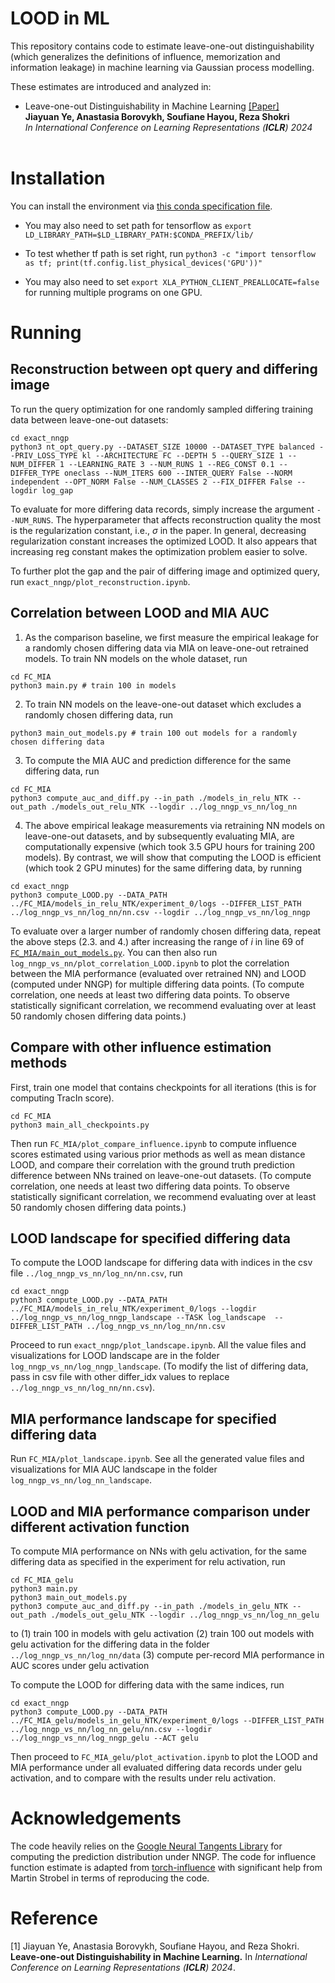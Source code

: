 # LOOD in ML

This repository contains code to estimate leave-one-out distinguishability (which generalizes the definitions of influence, memorization and information leakage) in machine learning via Gaussian process modelling. 

These estimates are introduced and analyzed in:


- Leave-one-out Distinguishability in Machine Learning [[Paper]](http://arxiv.org/abs/2309.17310)<br>
**Jiayuan Ye, Anastasia Borovykh, Soufiane Hayou, Reza Shokri** <br>
*In International Conference on Learning Representations (**ICLR**) 2024*<br><br>



# Installation


You can install the environment via [this conda specification file](./environment.yml).

- You may also need to set path for tensorflow as `export LD_LIBRARY_PATH=$LD_LIBRARY_PATH:$CONDA_PREFIX/lib/`

- To test whether tf path is set right, run `python3 -c "import tensorflow as tf; print(tf.config.list_physical_devices('GPU'))"`
- You may also need to set `export XLA_PYTHON_CLIENT_PREALLOCATE=false` for running multiple programs on one GPU.

# Running

## Reconstruction between opt query and differing image

To run the query optimization for one randomly sampled differing training data between leave-one-out datasets:
```
cd exact_nngp
python3 nt_opt_query.py --DATASET_SIZE 10000 --DATASET_TYPE balanced --PRIV_LOSS_TYPE kl --ARCHITECTURE FC --DEPTH 5 --QUERY_SIZE 1 --NUM_DIFFER 1 --LEARNING_RATE 3 --NUM_RUNS 1 --REG_CONST 0.1 --DIFFER_TYPE oneclass --NUM_ITERS 600 --INTER_QUERY False --NORM independent --OPT_NORM False --NUM_CLASSES 2 --FIX_DIFFER False --logdir log_gap
```
To evaluate for more differing data records, simply increase the argument `--NUM_RUNS`. The hyperparameter that affects reconstruction quality the most is the regularization constant, i.e., $\sigma$ in the paper. In general, decreasing regularization constant increases the optimized LOOD. It also appears that increasing reg constant makes the optimization problem easier to solve. 


To further plot the gap and the pair of differing image and optimized query, run `exact_nngp/plot_reconstruction.ipynb`.

## Correlation between LOOD and MIA AUC



1. As the comparison baseline, we first measure the empirical leakage for a randomly chosen differing data via MIA on leave-one-out retrained models. To train NN models on the whole dataset, run

```
cd FC_MIA
python3 main.py # train 100 in models
```

2. To train NN models on the leave-one-out dataset which excludes a randomly chosen differing data, run
```
python3 main_out_models.py # train 100 out models for a randomly chosen differing data
```

3. To compute the MIA AUC and prediction difference for the same differing data, run

```
cd FC_MIA
python3 compute_auc_and_diff.py --in_path ./models_in_relu_NTK --out_path ./models_out_relu_NTK --logdir ../log_nngp_vs_nn/log_nn
```

4. The above empirical leakage measurements via retraining NN models on leave-one-out datasets, and by subsequently evaluating MIA, are computationally expensive (which took 3.5 GPU hours for training 200 models). By contrast, we will show that computing the LOOD is efficient (which took 2 GPU minutes) for the same differing data, by running

```
cd exact_nngp
python3 compute_LOOD.py --DATA_PATH ../FC_MIA/models_in_relu_NTK/experiment_0/logs --DIFFER_LIST_PATH ../log_nngp_vs_nn/log_nn/nn.csv --logdir ../log_nngp_vs_nn/log_nngp
```

To evaluate over a larger number of randomly chosen differing data, repeat the above steps (2.3. and 4.) after increasing the range of $i$ in line 69 of [`FC_MIA/main_out_models.py`](./FC_MIA/main_out_models.py). You can then also run `log_nngp_vs_nn/plot_correlation_LOOD.ipynb` to plot the correlation between the MIA performance (evaluated over retrained NN) and LOOD (computed under NNGP) for multiple differing data points.  (To compute correlation, one needs at least two differing data points. To observe statistically significant correlation, we recommend evaluating over at least 50 randomly chosen differing data points.)

## Compare with other influence estimation methods

First, train one model that contains checkpoints for all iterations (this is for computing TracIn score).
```
cd FC_MIA
python3 main_all_checkpoints.py
```

Then run `FC_MIA/plot_compare_influence.ipynb` to compute influence scores estimated using various prior methods as well as mean distance LOOD, and compare their correlation with the ground truth prediction difference between NNs trained on leave-one-out datasets. (To compute correlation, one needs at least two differing data points. To observe statistically significant correlation, we recommend evaluating over at least 50 randomly chosen differing data points.)



## LOOD landscape for specified differing data

To compute the LOOD landscape for differing data with indices in the csv file `../log_nngp_vs_nn/log_nn/nn.csv`, run

```
cd exact_nngp
python3 compute_LOOD.py --DATA_PATH ../FC_MIA/models_in_relu_NTK/experiment_0/logs --logdir ../log_nngp_vs_nn/log_nngp_landscape --TASK log_landscape  --DIFFER_LIST_PATH ../log_nngp_vs_nn/log_nn/nn.csv
```

Proceed to run `exact_nngp/plot_landscape.ipynb`. All the value files and visualizations for LOOD landscape are in the folder `log_nngp_vs_nn/log_nngp_landscape`. (To modify the list of differing data, pass in csv file with other differ_idx values to replace `../log_nngp_vs_nn/log_nn/nn.csv`). 


## MIA performance landscape for specified differing data

Run `FC_MIA/plot_landscape.ipynb`. See all the generated value files and visualizations for MIA AUC landscape in the folder `log_nngp_vs_nn/log_nn_landscape`.

## LOOD and MIA performance comparison under different activation function

To compute MIA performance on NNs with gelu activation, for the same differing data as specified in the experiment for relu activation, run

```
cd FC_MIA_gelu
python3 main.py
python3 main_out_models.py
python3 compute_auc_and_diff.py --in_path ./models_in_gelu_NTK --out_path ./models_out_gelu_NTK --logdir ../log_nngp_vs_nn/log_nn_gelu
```

to (1) train 100 in models with gelu activation (2) train 100 out models with gelu activation for the differing data in the folder `../log_nngp_vs_nn/log_nn/data` (3) compute per-record MIA performance in AUC scores under gelu activation


To compute the LOOD for differing data with the same indices, run

```
cd exact_nngp
python3 compute_LOOD.py --DATA_PATH ../FC_MIA_gelu/models_in_gelu_NTK/experiment_0/logs --DIFFER_LIST_PATH ../log_nngp_vs_nn/log_nn_gelu/nn.csv --logdir ../log_nngp_vs_nn/log_nngp_gelu --ACT gelu
```

Then proceed to `FC_MIA_gelu/plot_activation.ipynb` to plot the LOOD and MIA performance under all evaluated differing data records under gelu activation, and to compare with the results under relu activation.



# Acknowledgements

The code heavily relies on the [Google Neural Tangents Library](https://github.com/google/neural-tangents) for computing the prediction distribution under NNGP.  The code for influence function estimate is adapted from [torch-influence](https://github.com/alstonlo/torch-influence) with significant help from Martin Strobel in terms of reproducing the code.

# Reference
[1] Jiayuan Ye, Anastasia Borovykh, Soufiane Hayou, and Reza Shokri. **Leave-one-out Distinguishability in Machine Learning.**
In *International Conference on Learning Representations (**ICLR**) 2024*.
